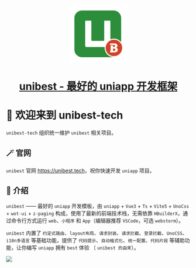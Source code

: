 <p align="center">
<a href="https://github.com/unibest-tech/unibest">
    <img width="160" src="./unibest.svg ">
  </a>
</p>

<h1 align="center">
  <a href="https://github.com/unibest-tech/unibest" target="_blank">unibest - 最好的 uniapp 开发框架</a>
</h1>

# 👋 欢迎来到 unibest-tech

`unibest-tech` 组织统一维护 `unibest` 相关项目。

## 🪄 官网

`unibest` 官网 <https://unibest.tech>，祝你快速开发 `uniapp` 项目。

## 📖 介绍

`unibest` —— 最好的 `uniapp` 开发模板，由 `uniapp` + `Vue3` + `Ts` + `Vite5` + `UnoCss` + `wot-ui` + `z-paging` 构成，使用了最新的前端技术栈，无需依靠 `HBuilderX`，通过命令行方式运行 `web`、`小程序` 和 `App`（编辑器推荐 `VSCode`，可选 `webstorm`）。

`unibest` 内置了 `约定式路由`、`layout布局`、`请求封装`、`请求拦截`、`登录拦截`、`UnoCSS`、`i18n多语言` 等基础功能，提供了 `代码提示`、`自动格式化`、`统一配置`、`代码片段` 等辅助功能，让你编写 `uniapp` 拥有 `best` 体验 （ `unibest 的由来`）。

![](https://raw.githubusercontent.com/andreasbm/readme/master/screenshots/lines/rainbow.png)
